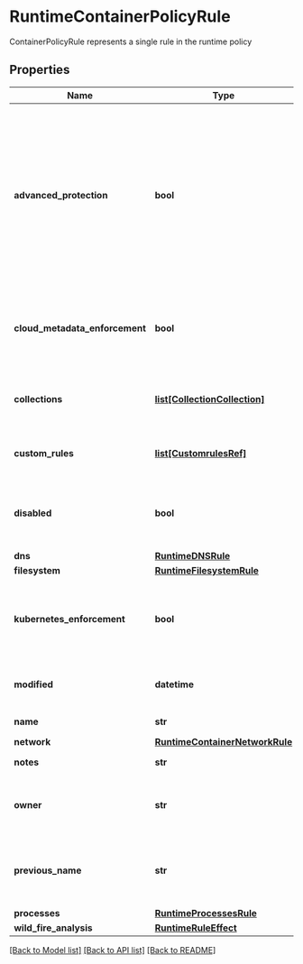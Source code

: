 # RuntimeContainerPolicyRule

ContainerPolicyRule represents a single rule in the runtime policy

## Properties
Name | Type | Description | Notes
------------ | ------------- | ------------- | -------------
**advanced_protection** | **bool** | Indicates whether advanced protection (e.g., custom or premium feeds for container, added whitelist rules for serverless) is enabled (true) or not (false).  | [optional] 
**cloud_metadata_enforcement** | **bool** | Catches containers that access the cloud provider metadata API.  | [optional] 
**collections** | [**list[CollectionCollection]**](CollectionCollection.md) | List of collections. Used to scope the rule.  | [optional] 
**custom_rules** | [**list[CustomrulesRef]**](CustomrulesRef.md) | List of custom runtime rules.  | [optional] 
**disabled** | **bool** | Indicates if the rule is currently disabled (true) or not (false).  | [optional] 
**dns** | [**RuntimeDNSRule**](RuntimeDNSRule.md) |  | [optional] 
**filesystem** | [**RuntimeFilesystemRule**](RuntimeFilesystemRule.md) |  | [optional] 
**kubernetes_enforcement** | **bool** | Detects containers that attempt to compromise the orchestrator.  | [optional] 
**modified** | **datetime** | Datetime when the rule was last modified.  | [optional] 
**name** | **str** | Name of the rule.  | [optional] 
**network** | [**RuntimeContainerNetworkRule**](RuntimeContainerNetworkRule.md) |  | [optional] 
**notes** | **str** | Free-form text.  | [optional] 
**owner** | **str** | User who created or last modified the rule.  | [optional] 
**previous_name** | **str** | Previous name of the rule. Required for rule renaming.  | [optional] 
**processes** | [**RuntimeProcessesRule**](RuntimeProcessesRule.md) |  | [optional] 
**wild_fire_analysis** | [**RuntimeRuleEffect**](RuntimeRuleEffect.md) |  | [optional] 

[[Back to Model list]](../README.md#documentation-for-models) [[Back to API list]](../README.md#documentation-for-api-endpoints) [[Back to README]](../README.md)


